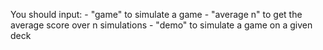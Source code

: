 You should input:
	- "game" to simulate a game
	- "average n" to get the average score over n simulations
	- "demo" to simulate a game on a given deck